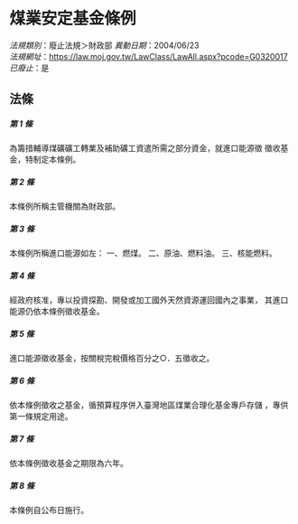 # 煤業安定基金條例

*法規類別*：廢止法規＞財政部
*異動日期*：2004/06/23  
*法規網址*：https://law.moj.gov.tw/LawClass/LawAll.aspx?pcode=G0320017
*已廢止*：是


## 法條
##### 第 1 條
為籌措輔導煤礦礦工轉業及補助礦工資遣所需之部分資金，就進口能源徵
徵收基金，特制定本條例。

##### 第 2 條
本條例所稱主管機關為財政部。

##### 第 3 條
本條例所稱進口能源如左：
一、燃煤。
二、原油、燃料油。
三、核能燃料。


##### 第 4 條
經政府核准，專以投資探勘、開發或加工國外天然資源運回國內之事業，
其進口能源仍依本條例徵收基金。

##### 第 5 條
進口能源徵收基金，按關稅完稅價格百分之○．五徵收之。

##### 第 6 條
依本條例徵收之基金，循預算程序併入臺灣地區煤業合理化基金專戶存儲
，專供第一條規定用途。

##### 第 7 條
依本條例徵收基金之期限為六年。

##### 第 8 條
本條例自公布日施行。


